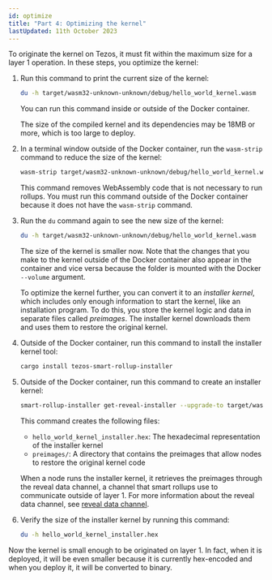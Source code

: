 ```yaml
---
id: optimize
title: "Part 4: Optimizing the kernel"
lastUpdated: 11th October 2023
---
```


To originate the kernel on Tezos, it must fit within the maximum size for a layer 1 operation.
In these steps, you optimize the kernel:

1. Run this command to print the current size of the kernel:

   ```bash
   du -h target/wasm32-unknown-unknown/debug/hello_world_kernel.wasm
   ```

   You can run this command inside or outside of the Docker container.

   The size of the compiled kernel and its dependencies may be 18MB or more, which is too large to deploy.

1. In a terminal window outside of the Docker container, run the `wasm-strip` command to reduce the size of the kernel:

   ```bash
   wasm-strip target/wasm32-unknown-unknown/debug/hello_world_kernel.wasm
   ```

   This command removes WebAssembly code that is not necessary to run rollups.
   You must run this command outside of the Docker container because it does not have the `wasm-strip` command.

1. Run the `du` command again to see the new size of the kernel:

   ```bash
   du -h target/wasm32-unknown-unknown/debug/hello_world_kernel.wasm
   ```

   The size of the kernel is smaller now.
   Note that the changes that you make to the kernel outside of the Docker container also appear in the container and vice versa because the folder is mounted with the Docker `--volume` argument.

   To optimize the kernel further, you can convert it to an _installer kernel_, which includes only enough information to start the kernel, like an installation program.
   To do this, you store the kernel logic and data in separate files called _preimages_.
   The installer kernel downloads them and uses them to restore the original kernel.

1. Outside of the Docker container, run this command to install the installer kernel tool:

   ```bash
   cargo install tezos-smart-rollup-installer
   ```

1. Outside of the Docker container, run this command to create an installer kernel:

   ```bash
   smart-rollup-installer get-reveal-installer --upgrade-to target/wasm32-unknown-unknown/debug/hello_world_kernel.wasm --output hello_world_kernel_installer.hex --preimages-dir preimages/
   ```

   This command creates the following files:

   - `hello_world_kernel_installer.hex`: The hexadecimal representation of the installer kernel
   - `preimages/`: A directory that contains the preimages that allow nodes to restore the original kernel code

   When a node runs the installer kernel, it retrieves the preimages through the reveal data channel, a channel that smart rollups use to communicate outside of layer 1.
   For more information about the reveal data channel, see [reveal data channel](https://tezos.gitlab.io/alpha/smart_rollups.html#reveal-data-channel).

1. Verify the size of the installer kernel by running this command:

   ```bash
   du -h hello_world_kernel_installer.hex
   ```

Now the kernel is small enough to be originated on layer 1.
In fact, when it is deployed, it will be even smaller because it is currently hex-encoded and when you deploy it, it will be converted to binary.
